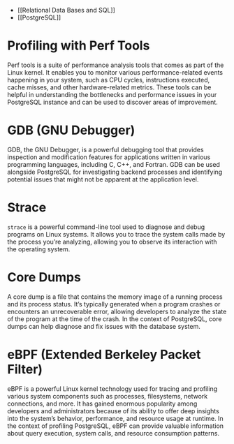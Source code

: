 - [[Relational Data Bases and SQL]]
- [[PostgreSQL]]
# Profiling with Perf Tools

Perf tools is a suite of performance analysis tools that comes as part of the Linux kernel. It enables you to monitor various performance-related events happening in your system, such as CPU cycles, instructions executed, cache misses, and other hardware-related metrics. These tools can be helpful in understanding the bottlenecks and performance issues in your PostgreSQL instance and can be used to discover areas of improvement.

# GDB (GNU Debugger)

GDB, the GNU Debugger, is a powerful debugging tool that provides inspection and modification features for applications written in various programming languages, including C, C++, and Fortran. GDB can be used alongside PostgreSQL for investigating backend processes and identifying potential issues that might not be apparent at the application level.

# Strace

`strace` is a powerful command-line tool used to diagnose and debug programs on Linux systems. It allows you to trace the system calls made by the process you’re analyzing, allowing you to observe its interaction with the operating system.

# Core Dumps

A core dump is a file that contains the memory image of a running process and its process status. It’s typically generated when a program crashes or encounters an unrecoverable error, allowing developers to analyze the state of the program at the time of the crash. In the context of PostgreSQL, core dumps can help diagnose and fix issues with the database system.

# eBPF (Extended Berkeley Packet Filter)

eBPF is a powerful Linux kernel technology used for tracing and profiling various system components such as processes, filesystems, network connections, and more. It has gained enormous popularity among developers and administrators because of its ability to offer deep insights into the system’s behavior, performance, and resource usage at runtime. In the context of profiling PostgreSQL, eBPF can provide valuable information about query execution, system calls, and resource consumption patterns.